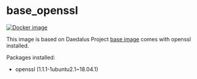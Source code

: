 # base_openssl

[![Docker image](https://img.shields.io/badge/docker-latest-blue.svg)](https://hub.docker.com/r/daedalusproject/base_openssl)

This image is based on Daedalus Project [base image](/base) comes with openssl installed.

Packages installed:

 * openssl (1.1.1-1ubuntu2.1~18.04.1)
